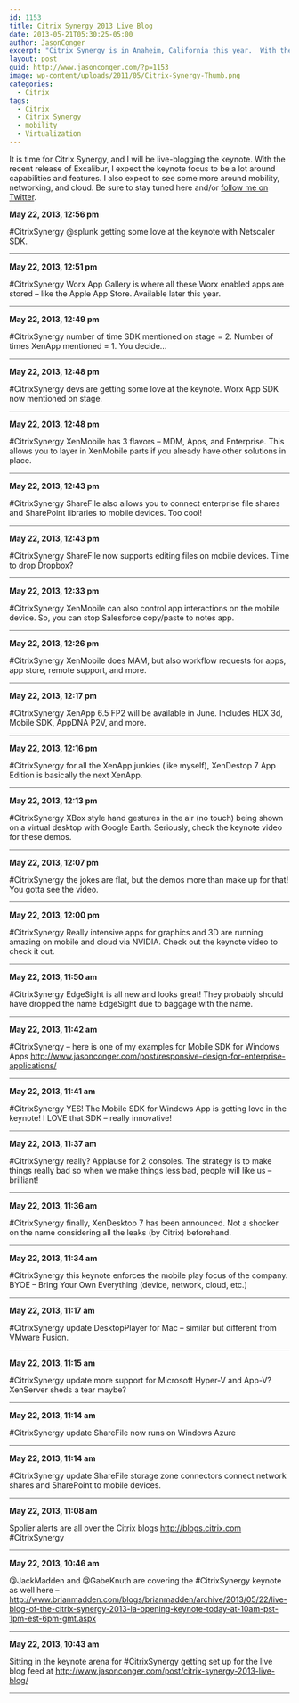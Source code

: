 ```yaml
---
id: 1153
title: Citrix Synergy 2013 Live Blog
date: 2013-05-21T05:30:25-05:00
author: JasonConger
excerpt: "Citrix Synergy is in Anaheim, California this year.  With the recent release of Excalibur, it will be interesting to see what is revealed during the keynote.  I'll be live-blogging the keynote this year.  Check it out here or on Twitter @JasonConger."
layout: post
guid: http://www.jasonconger.com/?p=1153
image: wp-content/uploads/2011/05/Citrix-Synergy-Thumb.png
categories:
  - Citrix
tags:
  - Citrix
  - Citrix Synergy
  - mobility
  - Virtualization
---
```

It is time for Citrix Synergy, and I will be live-blogging the keynote. With the recent release of Excalibur, I expect the keynote focus to be a lot around capabilities and features. I also expect to see some more around mobility, networking, and cloud. Be sure to stay tuned here and/or <a title="follow me on Twitter" href="http://twitter.com/JasonConger" target="_blank" rel="noopener">follow me on Twitter</a>.

<!--more-->
<div id="liveblog-1153">
<div id="liveblog-entry-1192">

<strong>May 22, 2013, 12:56 pm</strong>

#CitrixSynergy @splunk getting some love at the keynote with Netscaler SDK.
<div style="width: 100%; height: 1px; background-color: #6f6f6f; margin-bottom: 3px;"></div>
</div>
<div id="liveblog-entry-1191">

<strong>May 22, 2013, 12:51 pm</strong>

#CitrixSynergy Worx App Gallery is where all these Worx enabled apps are stored – like the Apple App Store. Available later this year.
<div style="width: 100%; height: 1px; background-color: #6f6f6f; margin-bottom: 3px;"></div>
</div>
<div id="liveblog-entry-1190">

<strong>May 22, 2013, 12:49 pm</strong>

#CitrixSynergy number of time SDK mentioned on stage = 2. Number of times XenApp mentioned = 1. You decide…
<div style="width: 100%; height: 1px; background-color: #6f6f6f; margin-bottom: 3px;"></div>
</div>
<div id="liveblog-entry-1189">

<strong>May 22, 2013, 12:48 pm</strong>

#CitrixSynergy devs are getting some love at the keynote. Worx App SDK now mentioned on stage.
<div style="width: 100%; height: 1px; background-color: #6f6f6f; margin-bottom: 3px;"></div>
</div>
<div id="liveblog-entry-1188">

<strong>May 22, 2013, 12:48 pm</strong>

#CitrixSynergy XenMobile has 3 flavors – MDM, Apps, and Enterprise. This allows you to layer in XenMobile parts if you already have other solutions in place.
<div style="width: 100%; height: 1px; background-color: #6f6f6f; margin-bottom: 3px;"></div>
</div>
<div id="liveblog-entry-1187">

<strong>May 22, 2013, 12:43 pm</strong>

#CitrixSynergy ShareFile also allows you to connect enterprise file shares and SharePoint libraries to mobile devices. Too cool!
<div style="width: 100%; height: 1px; background-color: #6f6f6f; margin-bottom: 3px;"></div>
</div>
<div id="liveblog-entry-1186">

<strong>May 22, 2013, 12:43 pm</strong>

#CitrixSynergy ShareFile now supports editing files on mobile devices. Time to drop Dropbox?
<div style="width: 100%; height: 1px; background-color: #6f6f6f; margin-bottom: 3px;"></div>
</div>
<div id="liveblog-entry-1184">

<strong>May 22, 2013, 12:33 pm</strong>

#CitrixSynergy XenMobile can also control app interactions on the mobile device. So, you can stop Salesforce copy/paste to notes app.
<div style="width: 100%; height: 1px; background-color: #6f6f6f; margin-bottom: 3px;"></div>
</div>
<div id="liveblog-entry-1183">

<strong>May 22, 2013, 12:26 pm</strong>

#CitrixSynergy XenMobile does MAM, but also workflow requests for apps, app store, remote support, and more.
<div style="width: 100%; height: 1px; background-color: #6f6f6f; margin-bottom: 3px;"></div>
</div>
<div id="liveblog-entry-1182">

<strong>May 22, 2013, 12:17 pm</strong>

#CitrixSynergy XenApp 6.5 FP2 will be available in June. Includes HDX 3d, Mobile SDK, AppDNA P2V, and more.
<div style="width: 100%; height: 1px; background-color: #6f6f6f; margin-bottom: 3px;"></div>
</div>
<div id="liveblog-entry-1181">

<strong>May 22, 2013, 12:16 pm</strong>

#CitrixSynergy for all the XenApp junkies (like myself), XenDestop 7 App Edition is basically the next XenApp.
<div style="width: 100%; height: 1px; background-color: #6f6f6f; margin-bottom: 3px;"></div>
</div>
<div id="liveblog-entry-1180">

<strong>May 22, 2013, 12:13 pm</strong>

#CitrixSynergy XBox style hand gestures in the air (no touch) being shown on a virtual desktop with Google Earth. Seriously, check the keynote video for these demos.
<div style="width: 100%; height: 1px; background-color: #6f6f6f; margin-bottom: 3px;"></div>
</div>
<div id="liveblog-entry-1179">

<strong>May 22, 2013, 12:07 pm</strong>

#CitrixSynergy the jokes are flat, but the demos more than make up for that! You gotta see the video.
<div style="width: 100%; height: 1px; background-color: #6f6f6f; margin-bottom: 3px;"></div>
</div>
<div id="liveblog-entry-1178">

<strong>May 22, 2013, 12:00 pm</strong>

#CitrixSynergy Really intensive apps for graphics and 3D are running amazing on mobile and cloud via NVIDIA. Check out the keynote video to check it out.
<div style="width: 100%; height: 1px; background-color: #6f6f6f; margin-bottom: 3px;"></div>
</div>
<div id="liveblog-entry-1177">

<strong>May 22, 2013, 11:50 am</strong>

#CitrixSynergy EdgeSight is all new and looks great! They probably should have dropped the name EdgeSight due to baggage with the name.
<div style="width: 100%; height: 1px; background-color: #6f6f6f; margin-bottom: 3px;"></div>
</div>
<div id="liveblog-entry-1176">

<strong>May 22, 2013, 11:42 am</strong>

#CitrixSynergy – here is one of my examples for Mobile SDK for Windows Apps <a href="http://www.jasonconger.com/post/responsive-design-for-enterprise-applications/">http://www.jasonconger.com/post/responsive-design-for-enterprise-applications/</a>
<div style="width: 100%; height: 1px; background-color: #6f6f6f; margin-bottom: 3px;"></div>
</div>
<div id="liveblog-entry-1175">

<strong>May 22, 2013, 11:41 am</strong>

#CitrixSynergy YES! The Mobile SDK for Windows App is getting love in the keynote! I LOVE that SDK – really innovative!
<div style="width: 100%; height: 1px; background-color: #6f6f6f; margin-bottom: 3px;"></div>
</div>
<div id="liveblog-entry-1173">

<strong>May 22, 2013, 11:37 am</strong>

#CitrixSynergy really? Applause for 2 consoles. The strategy is to make things really bad so when we make things less bad, people will like us – brilliant!
<div style="width: 100%; height: 1px; background-color: #6f6f6f; margin-bottom: 3px;"></div>
</div>
<div id="liveblog-entry-1172">

<strong>May 22, 2013, 11:36 am</strong>

#CitrixSynergy finally, XenDesktop 7 has been announced. Not a shocker on the name considering all the leaks (by Citrix) beforehand.
<div style="width: 100%; height: 1px; background-color: #6f6f6f; margin-bottom: 3px;"></div>
</div>
<div id="liveblog-entry-1171">

<strong>May 22, 2013, 11:34 am</strong>

#CitrixSynergy this keynote enforces the mobile play focus of the company. BYOE – Bring Your Own Everything (device, network, cloud, etc.)
<div style="width: 100%; height: 1px; background-color: #6f6f6f; margin-bottom: 3px;"></div>
</div>
<div id="liveblog-entry-1170">

<strong>May 22, 2013, 11:17 am</strong>

#CitrixSynergy update DesktopPlayer for Mac – similar but different from VMware Fusion.
<div style="width: 100%; height: 1px; background-color: #6f6f6f; margin-bottom: 3px;"></div>
</div>
<div id="liveblog-entry-1169">

<strong>May 22, 2013, 11:15 am</strong>

#CitrixSynergy update more support for Microsoft Hyper-V and App-V? XenServer sheds a tear maybe?
<div style="width: 100%; height: 1px; background-color: #6f6f6f; margin-bottom: 3px;"></div>
</div>
<div id="liveblog-entry-1168">

<strong>May 22, 2013, 11:14 am</strong>

#CitrixSynergy update ShareFile now runs on Windows Azure
<div style="width: 100%; height: 1px; background-color: #6f6f6f; margin-bottom: 3px;"></div>
</div>
<div id="liveblog-entry-1167">

<strong>May 22, 2013, 11:14 am</strong>

#CitrixSynergy update ShareFile storage zone connectors connect network shares and SharePoint to mobile devices.
<div style="width: 100%; height: 1px; background-color: #6f6f6f; margin-bottom: 3px;"></div>
</div>
<div id="liveblog-entry-1166">

<strong>May 22, 2013, 11:08 am</strong>

Spolier alerts are all over the Citrix blogs <a href="http://blogs.citrix.com">http://blogs.citrix.com</a> #CitrixSynergy
<div style="width: 100%; height: 1px; background-color: #6f6f6f; margin-bottom: 3px;"></div>
</div>
<div id="liveblog-entry-1162">

<strong>May 22, 2013, 10:46 am</strong>

@JackMadden and @GabeKnuth are covering the #CitrixSynergy keynote as well here – <a href="http://www.brianmadden.com/blogs/brianmadden/archive/2013/05/22/live-blog-of-the-citrix-synergy-2013-la-opening-keynote-today-at-10am-pst-1pm-est-6pm-gmt.aspx">http://www.brianmadden.com/blogs/brianmadden/archive/2013/05/22/live-blog-of-the-citrix-synergy-2013-la-opening-keynote-today-at-10am-pst-1pm-est-6pm-gmt.aspx</a>
<div style="width: 100%; height: 1px; background-color: #6f6f6f; margin-bottom: 3px;"></div>
</div>
<div id="liveblog-entry-1161">

<strong>May 22, 2013, 10:43 am</strong>

Sitting in the keynote arena for #CitrixSynergy getting set up for the live blog feed at <a href="http://www.jasonconger.com/post/citrix-synergy-2013-live-blog/">http://www.jasonconger.com/post/citrix-synergy-2013-live-blog/</a>
<div style="width: 100%; height: 1px; background-color: #6f6f6f; margin-bottom: 3px;"></div>
</div>
</div>